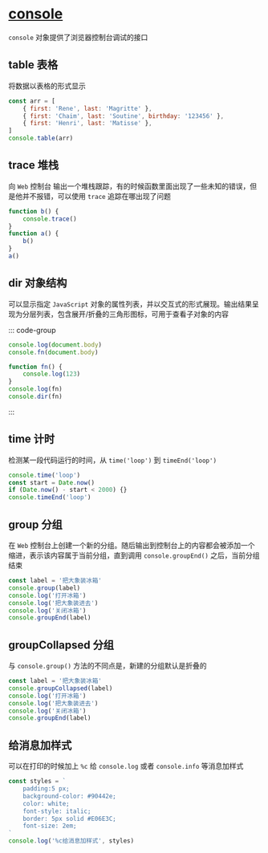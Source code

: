 # [console](https://developer.mozilla.org/zh-CN/docs/Web/API/Console)
`console` 对象提供了浏览器控制台调试的接口

## table 表格
将数据以表格的形式显示
<ZoomImg src="/console_table.png" />

```js
const arr = [
	{ first: 'Rene', last: 'Magritte' },
	{ first: 'Chaim', last: 'Soutine', birthday: '123456' },
	{ first: 'Henri', last: 'Matisse' },
]
console.table(arr)
```

## trace 堆栈
向 `Web` 控制台 输出一个堆栈跟踪，有的时候函数里面出现了一些未知的错误，但是他并不报错，可以使用 `trace` 追踪在哪出现了问题
<ZoomImg src="/console_trace.png" />

```js
function b() {
	console.trace()
}
function a() {
	b()
}
a()
```

## dir 对象结构
可以显示指定 `JavaScript` 对象的属性列表，并以交互式的形式展现。输出结果呈现为分层列表，包含展开/折叠的三角形图标，可用于查看子对象的内容
<ZoomImg src="/console_dir.png" />
<ZoomImg src="/console_dir_fn.png" />

::: code-group
```js [图一代码]
console.log(document.body)
console.fn(document.body)
```

```js [图二代码]
function fn() {
	console.log(123)
}
console.log(fn)
console.dir(fn)
```
:::

## time 计时
检测某一段代码运行的时间，从 `time('loop')` 到 `timeEnd('loop')`
```js
console.time('loop')
const start = Date.now()
if (Date.now() - start < 2000) {}
console.timeEnd('loop')
```

## group 分组
在 `Web` 控制台上创建一个新的分组。随后输出到控制台上的内容都会被添加一个缩进，表示该内容属于当前分组，直到调用 `console.groupEnd()` 之后，当前分组结束
<ZoomImg src="/console_group.png" />

```js
const label = '把大象装冰箱'
console.group(label)
console.log('打开冰箱')
console.log('把大象装进去')
console.log('关闭冰箱')
console.groupEnd(label)
```

## groupCollapsed 分组
与 `console.group()` 方法的不同点是，新建的分组默认是折叠的

```js
const label = '把大象装冰箱'
console.groupCollapsed(label)
console.log('打开冰箱')
console.log('把大象装进去')
console.log('关闭冰箱')
console.groupEnd(label)
```

## 给消息加样式
可以在打印的时候加上 `%c` 给 `console.log` 或者 `console.info` 等消息加样式
<ZoomImg src="/console_style.png" />

```js
const styles = `
	padding:5 px;
	background-color: #90442e;
	color: white;
	font-style: italic;
	border: 5px solid #E06E3C;
	font-size: 2em;
`
console.log('%c给消息加样式', styles)
```